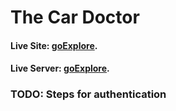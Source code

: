# The Car Doctor

#### Live Site: [goExplore](link).
#### Live Server: [goExplore](link).


 ### TODO: Steps for authentication